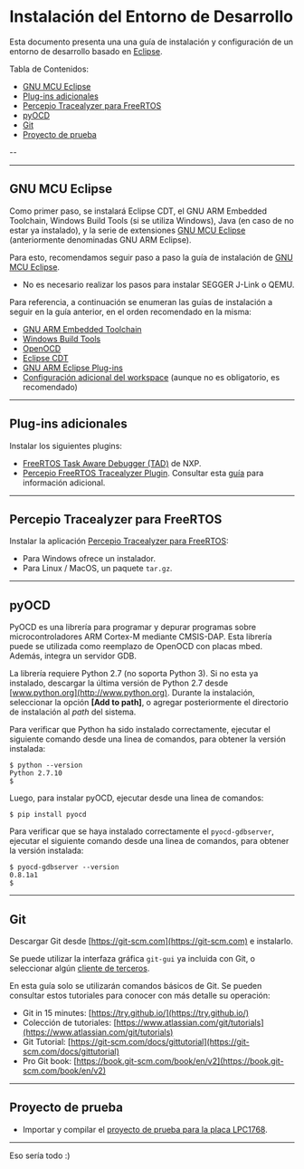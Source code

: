 # Instalación del Entorno de Desarrollo
Esta documento presenta una una guía de instalación y configuración de un entorno de desarrollo basado en [Eclipse](http://www.eclipse.org).

Tabla de Contenidos:
- [GNU MCU Eclipse](#gnu-mcu-eclipse)
- [Plug-ins adicionales](#plug-ins-adicionales)
- [Percepio Tracealyzer para FreeRTOS](#percepio-tracealyzer-para-freertos)
- [pyOCD](#pyocd)
- [Git](#git)
- [Proyecto de prueba](#proyecto-de-prueba)

--

---

## GNU MCU Eclipse
Como primer paso, se instalará Eclipse CDT, el GNU ARM Embedded Toolchain, Windows Build Tools (si se utiliza Windows), Java (en caso de no estar ya instalado), y la serie de extensiones [GNU MCU Eclipse](https://gnu-mcu-eclipse.github.io/) (anteriormente denominadas GNU ARM Eclipse).

Para esto, recomendamos seguir paso a paso la guía de instalación de [GNU MCU Eclipse](https://gnu-mcu-eclipse.github.io/install/).
* No es necesario realizar los pasos para instalar SEGGER J-Link o QEMU.

Para referencia, a continuación se enumeran las guías de instalación a seguir en la guía anterior, en el orden recomendado en la misma:
* [GNU ARM Embedded Toolchain](https://gnu-mcu-eclipse.github.io/toolchain/arm/install/)
* [Windows Build Tools](https://gnu-mcu-eclipse.github.io/windows-build-tools/install/)
* [OpenOCD](https://gnu-mcu-eclipse.github.io/openocd/install)
* [Eclipse CDT](https://gnu-mcu-eclipse.github.io/plugins/install/)
* [GNU ARM Eclipse Plug-ins](https://gnu-mcu-eclipse.github.io/plugins/install/)
* [Configuración adicional del workspace](https://gnu-mcu-eclipse.github.io/eclipse/workspace/preferences) (aunque no es obligatorio, es recomendado)

---

## Plug-ins adicionales
Instalar los siguientes plugins:
* [FreeRTOS Task Aware Debugger (TAD)](https://mcuoneclipse.com/2016/07/06/freertos-kernel-awareness-for-eclipse-from-nxp/) de NXP.
* [Percepio FreeRTOS Tracealyzer Plugin](https://percepio.com/docs/FreeRTOS/manual/Recorder.html#eclipse). Consultar esta [guía](https://mcuoneclipse.com/2017/03/08/percepio-freertos-tracealyzer-plugin-for-eclipse/) para información adicional.

---

## Percepio Tracealyzer para FreeRTOS
Instalar la aplicación [Percepio Tracealyzer para FreeRTOS](https://percepio.com/tz/freertostrace/):
* Para Windows ofrece un instalador.
* Para Linux / MacOS, un paquete `tar.gz`.

---

## pyOCD

PyOCD es una librería para programar y depurar programas sobre microcontroladores ARM Cortex-M mediante CMSIS-DAP. Esta librería puede se utilizada como reemplazo de OpenOCD con placas mbed. Además, integra un servidor GDB.

La librería requiere Python 2.7 (no soporta Python 3). Si no esta ya instalado, descargar la última versión de Python 2.7 desde [www.python.org](http://www.python.org). Durante la instalación, seleccionar la opción **[Add to path]**, o agregar posteriormente el directorio de instalación al *path* del sistema.

Para verificar que Python ha sido instalado correctamente, ejecutar el siguiente comando desde una linea de comandos, para obtener la versión instalada:
```
$ python --version
Python 2.7.10
$
```
Luego, para instalar pyOCD, ejecutar desde una linea de comandos:
```
$ pip install pyocd
```
Para verificar que se haya instalado correctamente el `pyocd-gdbserver`, ejecutar el siguiente comando desde una linea de comandos, para obtener la versión instalada:
```
$ pyocd-gdbserver --version
0.8.1a1
$
```

---

## Git
Descargar Git desde [https://git-scm.com](https://git-scm.com) e instalarlo.

Se puede utilizar la interfaza gráfica `git-gui` ya incluida con Git, o seleccionar algún [cliente de terceros](https://git-scm.com/downloads/guis).

En esta guía solo se utilizarán comandos básicos de Git. Se pueden consultar estos tutoriales para conocer con más detalle su operación:
* Git in 15 minutes: [https://try.github.io/](https://try.github.io/)
* Colección de tutoriales: [https://www.atlassian.com/git/tutorials](https://www.atlassian.com/git/tutorials)
* Git Tutorial: [https://git-scm.com/docs/gittutorial](https://git-scm.com/docs/gittutorial)
* Pro Git book: [https://book.git-scm.com/book/en/v2](https://book.git-scm.com/book/en/v2)

---

## Proyecto de prueba
* Importar y compilar el [proyecto de prueba para la placa LPC1768](proyecto-prueba-lpc1768.md).

---

Eso sería todo :)
